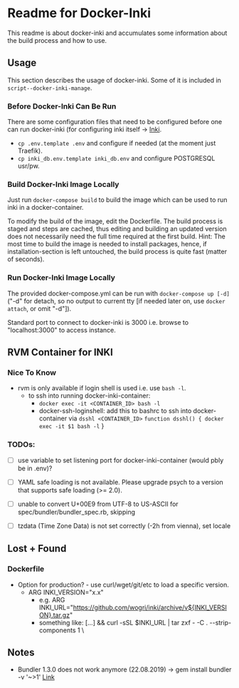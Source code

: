 # Readme for Docker-Inki

This readme is about docker-inki and accumulates some information about the build process and how to use.


## Usage

This section describes the usage of docker-inki. Some of it is included in `script--docker-inki-manage`.


### Before Docker-Inki Can Be Run

There are some configuration files that need to be configured before one can run docker-inki (for configuring
inki itself -> [Inki](www.inki.io).
- `cp .env.template .env` and configure if needed (at the moment just Traefik).
- `cp inki_db.env.template inki_db.env` and configure POSTGRESQL usr/pw.


### Build Docker-Inki Image Locally

Just run `docker-compose build` to build the image which can be used to run inki in a docker-container.

To modify the build of the image, edit the Dockerfile. The build process is staged and steps are
cached, thus editing and building an updated version does not necessarily need the full time required
at the first build.
Hint: The most time to build the image is needed to install packages, hence, if installation-section is left
untouched, the build process is quite fast (matter of seconds).


### Run Docker-Inki Image Locally

The provided docker-compose.yml can be run with `docker-compose up [-d]` ("-d" for detach, so no output to
current tty [if needed later on, use `docker attach`, or omit "-d"]).

Standard port to connect to docker-inki is 3000 i.e. browse to "localhost:3000" to access instance.


## RVM Container for INKI


### Nice To Know
- rvm is only available if login shell is used i.e. use `bash -l`.
    - to ssh into running docker-inki-container:
        - `docker exec -it <CONTAINER_ID> bash -l`
        - docker-ssh-loginshell: add this to bashrc to ssh into docker-container via `dsshl <CONTAINER_ID>`
              ` function dsshl() {
                docker exec -it $1 bash -l
              ` }


### TODOs:
- [ ] use variable to set listening port for docker-inki-container (would pbly be in .env)?
- [ ] YAML safe loading is not available. Please upgrade psych to a version that supports safe loading (>= 2.0).
- [ ] unable to convert U+00E9 from UTF-8 to US-ASCII for spec/bundler/bundler_spec.rb, skipping
- [ ] tzdata (Time Zone Data) is not set correctly (-2h from vienna), set locale


## Lost + Found


### Dockerfile

- Option for production? - use curl/wget/git/etc to load a specific version.
  - ARG INKI_VERSION="x.x"
    - e.g. ARG INKI_URL="https://github.com/wogri/inki/archive/v${INKI_VERSION}.tar.gz"
    - something like: [...] && curl -sSL $INKI_URL | tar zxf - -C . --strip-components 1 \


## Notes
- Bundler 1.3.0 does not work anymore (22.08.2019) -> gem install bundler -v '~>1' [Link](https://makandracards.com/makandra/62887-how-to-install-bundler-for-ruby-2-3)
